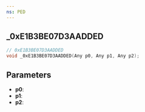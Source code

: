 ```yaml
---
ns: PED
---
```

## _0xE1B3BE07D3AADDED

```c
// 0xE1B3BE07D3AADDED
void _0xE1B3BE07D3AADDED(Any p0, Any p1, Any p2);
```

## Parameters
* **p0**:
* **p1**:
* **p2**:
